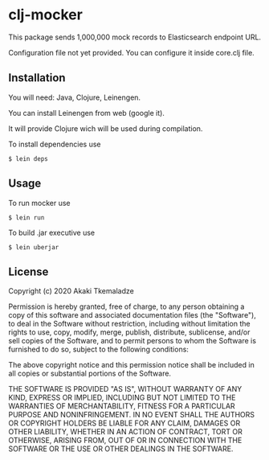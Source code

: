 # clj-mocker

This package sends 1,000,000 mock records to Elasticsearch endpoint URL.

Configuration file not yet provided. You can configure it inside core.clj file.

## Installation

You will need: Java, Clojure, Leinengen.

You can install Leinengen from web (google it).

It will provide Clojure wich will be used during compilation.

To install dependencies use

    $ lein deps

## Usage

To run mocker use

    $ lein run

To build .jar executive use

    $ lein uberjar
    
## License

Copyright (c) 2020 Akaki Tkemaladze

Permission is hereby granted, free of charge, to any person obtaining a copy
of this software and associated documentation files (the "Software"), to deal
in the Software without restriction, including without limitation the rights
to use, copy, modify, merge, publish, distribute, sublicense, and/or sell
copies of the Software, and to permit persons to whom the Software is
furnished to do so, subject to the following conditions:

The above copyright notice and this permission notice shall be included in all
copies or substantial portions of the Software.

THE SOFTWARE IS PROVIDED "AS IS", WITHOUT WARRANTY OF ANY KIND, EXPRESS OR
IMPLIED, INCLUDING BUT NOT LIMITED TO THE WARRANTIES OF MERCHANTABILITY,
FITNESS FOR A PARTICULAR PURPOSE AND NONINFRINGEMENT. IN NO EVENT SHALL THE
AUTHORS OR COPYRIGHT HOLDERS BE LIABLE FOR ANY CLAIM, DAMAGES OR OTHER
LIABILITY, WHETHER IN AN ACTION OF CONTRACT, TORT OR OTHERWISE, ARISING FROM,
OUT OF OR IN CONNECTION WITH THE SOFTWARE OR THE USE OR OTHER DEALINGS IN THE
SOFTWARE.
